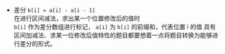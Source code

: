 * 差分
    `b[i] = a[i] - a[i - 1]`    
    在进行区间减法，求出某一个位置修改后的值时      
    `b[i]` 作为差分数组进行标记， `a[i]` 为 `b[i]` 的前缀和，代表位置 i 的值
    具有区间加减法、求某一位修改后值特性的题目都要想着一点将题目转换为能够进行差分的形式。